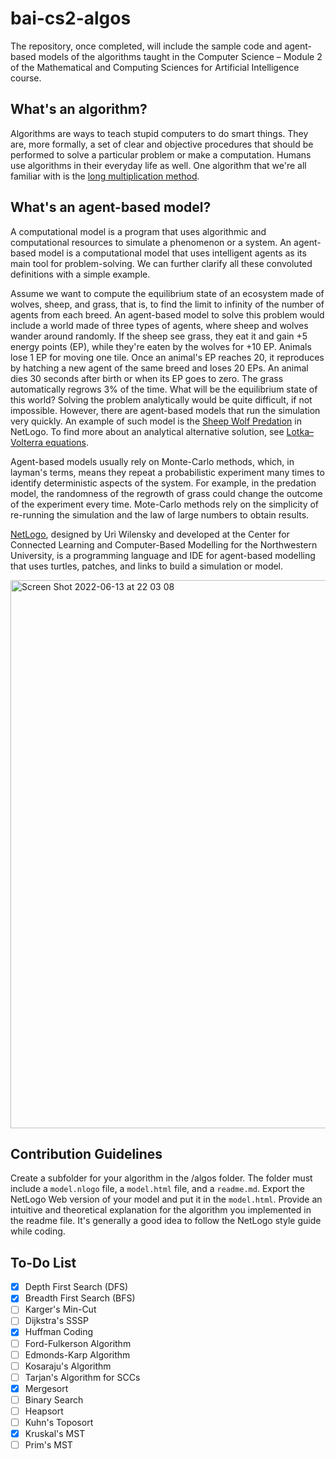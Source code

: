 # bai-cs2-algos

The repository, once completed, will include the sample code and agent-based models of the algorithms taught in the Computer Science – Module 2 of the Mathematical and Computing Sciences for Artificial Intelligence course.

## What's an algorithm?
Algorithms are ways to teach stupid computers to do smart things. They are, more formally, a set of clear and objective procedures that should be performed to solve a particular problem or make a computation. Humans use algorithms in their everyday life as well. One algorithm that we're all familiar with is the [long multiplication method](https://www.splashlearn.com/math-vocabulary/multiplication/long-multiplication).

## What's an agent-based model?
A computational model is a program that uses algorithmic and computational resources to simulate a phenomenon or a system. An agent-based model is a computational model that uses intelligent agents as its main tool for problem-solving. We can further clarify all these convoluted definitions with a simple example.

Assume we want to compute the equilibrium state of an ecosystem made of wolves, sheep, and grass, that is, to find the limit to infinity of the number of agents from each breed. An agent-based model to solve this problem would include a world made of three types of agents, where sheep and wolves wander around randomly. If the sheep see grass, they eat it and gain +5 energy points (EP), while they're eaten by the wolves for +10 EP. Animals lose 1 EP for moving one tile. Once an animal's EP reaches 20, it reproduces by hatching a new agent of the same breed and loses 20 EPs. An animal dies 30 seconds after birth or when its EP goes to zero. The grass automatically regrows 3% of the time. What will be the equilibrium state of this world? Solving the problem analytically would be quite difficult, if not impossible. However, there are agent-based models that run the simulation very quickly. An example of such model is the [Sheep Wolf Predation](http://www.netlogoweb.org/launch#http://ccl.northwestern.edu/netlogo/models/models/Sample%20Models/Biology/Wolf%20Sheep%20Predation.nlogo) in NetLogo. To find more about an analytical alternative solution, see [Lotka–Volterra equations](https://en.wikipedia.org/wiki/Lotka%E2%80%93Volterra_equations).

Agent-based models usually rely on Monte-Carlo methods, which, in layman's terms, means they repeat a probabilistic experiment many times to identify deterministic aspects of the system. For example, in the predation model, the randomness of the regrowth of grass could change the outcome of the experiment every time. Mote-Carlo methods rely on the simplicity of re-running the simulation and the law of large numbers to obtain results.

[NetLogo](https://ccl.northwestern.edu/netlogo/), designed by Uri Wilensky and developed at the Center for Connected Learning and Computer-Based Modelling for the Northwestern University, is a programming language and IDE for agent-based modelling that uses turtles, patches, and links to build a simulation or model.

<img width="877" alt="Screen Shot 2022-06-13 at 22 03 08" src="https://user-images.githubusercontent.com/46029474/173416504-1f94f574-7bca-4922-b3ba-3764a4c9171f.png">


## Contribution Guidelines
Create a subfolder for your algorithm in the /algos folder. The folder must include a `model.nlogo` file, a `model.html` file, and a `readme.md`. Export the NetLogo Web version of your model and put it in the `model.html`. Provide an intuitive and theoretical explanation for the algorithm you implemented in the readme file. It's generally a good idea to follow the NetLogo style guide while coding.

## To-Do List
- [X] Depth First Search (DFS)
- [X] Breadth First Search (BFS)
- [ ] Karger's Min-Cut
- [ ] Dijkstra's SSSP
- [X] Huffman Coding
- [ ] Ford-Fulkerson Algorithm
- [ ] Edmonds-Karp Algorithm
- [ ] Kosaraju's Algorithm
- [ ] Tarjan's Algorithm for SCCs
- [X] Mergesort
- [ ] Binary Search
- [ ] Heapsort
- [ ] Kuhn's Toposort
- [X] Kruskal's MST
- [ ] Prim's MST
